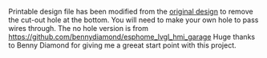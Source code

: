 Printable design file has been modified from the [original design](https://www.thingiverse.com/thing:6701545) to remove the cut-out hole at the bottom. You will need to make your own hole to pass wires through.
The no hole version is from https://github.com/bennydiamond/esphome_lvgl_hmi_garage Huge thanks to Benny Diamond for giving me a greeat start point with this project.
